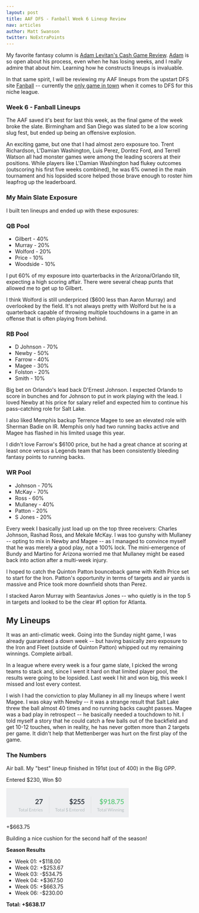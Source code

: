 ```yaml
---
layout: post
title: AAF DFS - Fanball Week 6 Lineup Review
nav: articles
author: Matt Swanson
twitter: NoExtraPoints
---
```


My favorite fantasy column is [Adam Levitan's Cash Game Review](https://www.draftkings.com/playbook/nfl/fantasy-football-adam-levitans-week-17-cash-game-review). [Adam](https://twitter.com/adamlevitan) is so open about his process, even when he has losing weeks, and I really admire that about him. Learning how he constructs lineups is invaluable.

In that same spirit, I will be reviewing my AAF lineups from the upstart DFS site [Fanball](https://www.fanball.com) -- currently the [only game in town](/ultimate-guide-to-aaf-fantasy) when it comes to DFS for this niche league.

<h3 class="team-header aaf-header">Week 6 - Fanball Lineups</h3>

The AAF saved it's best for last this week, as the final game of the week broke the slate. Birmingham and San Diego was slated to be a low scoring slug fest, but ended up being an offensive explosion.

An exciting game, but one that I had almost zero exposure too. Trent Richardson, L'Damian Washington, Luis Perez, Dontez Ford, and Terrell Watson all had monster games were among the leading scorers at their positions. While players like L'Damian Washington had flukey outcomes (outscoring his first five weeks combined), he was 6% owned in the main tournament and his lopsided score helped those brave enough to roster him leapfrog up the leaderboard.

<h3 class="aaf-header-small">My Main Slate Exposure</h3>

I built ten lineups and ended up with these exposures:

### QB Pool

- Gilbert - 40%
- Murray - 20%
- Wolford - 20%
- Price - 10%
- Woodside - 10%

I put 60% of my exposure into quarterbacks in the Arizona/Orlando tilt, expecting a high scoring affair. There were several cheap punts that allowed me to get up to Gilbert.

I think Wolford is still underpriced (\$600 less than Aaron Murray) and overlooked by the field. It's not always pretty with Wolford but he is a quarterback capable of throwing multiple touchdowns in a game in an offense that is often playing from behind.

### RB Pool

- D Johnson - 70%
- Newby - 50%
- Farrow - 40%
- Magee - 30%
- Folston - 20%
- Smith - 10%

Big bet on Orlando's lead back D'Ernest Johnson. I expected Orlando to score in bunches and for Johnson to put in work playing with the lead. I loved Newby at his price for salary relief and expected him to continue his pass-catching role for Salt Lake.

I also liked Memphis backup Terrence Magee to see an elevated role with Sherman Badie on IR. Memphis only had two running backs active and Magee has flashed in his limited usage this year.

I didn't love Farrow's \$6100 price, but he had a great chance at scoring at least once versus a Legends team that has been consistently bleeding fantasy points to running backs.

### WR Pool

- Johnson - 70%
- McKay - 70%
- Ross - 60%
- Mullaney - 40%
- Patton - 20%
- S Jones - 20%

Every week I basically just load up on the top three receivers: Charles Johnson, Rashad Ross, and Mekale McKay. I was too gunshy with Mullaney -- opting to mix in Newby and Magee -- as I managed to convince myself that he was merely a good play, not a 100% lock. The mini-emergence of Bundy and Martino for Arizona worried me that Mullaney might be eased back into action after a multi-week injury.

I hoped to catch the Quinton Patton bounceback game with Keith Price set to start for the Iron. Patton's opportunity in terms of targets and air yards is massive and Price took more downfield shots than Perez.

I stacked Aaron Murray with Seantavius Jones -- who quietly is in the top 5 in targets and looked to be the clear #1 option for Atlanta.

## My Lineups

It was an anti-climatic week. Going into the Sunday night game, I was already guaranteed a down week -- but having basically zero exposure to the Iron and Fleet (outside of Quinton Patton) whipped out my remaining winnings. Complete airball.

In a league where every week is a four game slate, I picked the wrong teams to stack and, since I went it hard on that limited player pool, the results were going to be lopsided. Last week I hit and won big, this week I missed and lost every contest.

I wish I had the conviction to play Mullaney in all my lineups where I went Magee. I was okay with Newby -- it was a strange result that Salt Lake threw the ball almost 40 times and no running backs caught passes. Magee was a bad play in retrospect -- he basically needed a touchdown to hit. I told myself a story that he could catch a few balls out of the backfield and get 10-12 touches, when in reality, he has never gotten more than 2 targets per game. It didn't help that Mettenberger was hurt on the first play of the game.

<h3 class="aaf-header-small">The Numbers</h3>

Air ball. My "best" lineup finished in 191st (out of 400) in the Big GPP.

Entered $230, Won $0

![](/images/fanball-week-5-results.png)

+\$663.75

Building a nice cushion for the second half of the season!

**Season Results**

- Week 01: +\$118.00
- Week 02: +\$253.67
- Week 03: -\$534.75
- Week 04: +\$367.50
- Week 05: +\$663.75
- Week 06: -\$230.00

**Total: +\$638.17**
